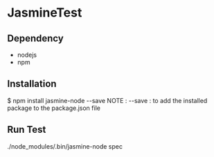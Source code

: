 JasmineTest
==========

Dependency
-------------------------
- nodejs
- npm

Installation
-------------------------
$ npm install jasmine-node --save
NOTE : --save : to add the installed package to the package.json file

Run Test
-------------------------
./node_modules/.bin/jasmine-node spec

